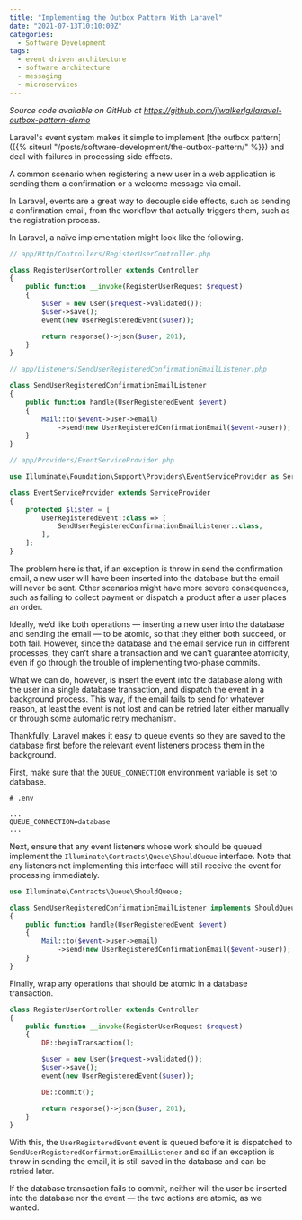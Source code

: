 ```yaml
---
title: "Implementing the Outbox Pattern With Laravel"
date: "2021-07-13T10:10:00Z"
categories:
  - Software Development
tags:
  - event driven architecture
  - software architecture
  - messaging
  - microservices
---
```


_Source code available on GitHub at https://github.com/jlwalkerlg/laravel-outbox-pattern-demo_

Laravel's event system makes it simple to implement [the outbox pattern]({{% siteurl "/posts/software-development/the-outbox-pattern/" %}}) and deal with failures in processing side effects.

A common scenario when registering a new user in a web application is sending them a confirmation or a welcome message via email.

In Laravel, events are a great way to decouple side effects, such as sending a confirmation email, from the workflow that actually triggers them, such as the registration process.

In Laravel, a naïve implementation might look like the following.

```php
// app/Http/Controllers/RegisterUserController.php

class RegisterUserController extends Controller
{
    public function __invoke(RegisterUserRequest $request)
    {
        $user = new User($request->validated());
        $user->save();
        event(new UserRegisteredEvent($user));

        return response()->json($user, 201);
    }
}
```

```php
// app/Listeners/SendUserRegisteredConfirmationEmailListener.php

class SendUserRegisteredConfirmationEmailListener
{
    public function handle(UserRegisteredEvent $event)
    {
        Mail::to($event->user->email)
            ->send(new UserRegisteredConfirmationEmail($event->user));
    }
}
```

```php
// app/Providers/EventServiceProvider.php

use Illuminate\Foundation\Support\Providers\EventServiceProvider as ServiceProvider;

class EventServiceProvider extends ServiceProvider
{
    protected $listen = [
        UserRegisteredEvent::class => [
            SendUserRegisteredConfirmationEmailListener::class,
        ],
    ];
}
```

The problem here is that, if an exception is throw in send the confirmation email, a new user will have been inserted into the database but the email will never be sent. Other scenarios might have more severe consequences, such as failing to collect payment or dispatch a product after a user places an order.

Ideally, we’d like both operations — inserting a new user into the database and sending the email — to be atomic, so that they either both succeed, or both fail. However, since the database and the email service run in different processes, they can’t share a transaction and we can’t guarantee atomicity, even if go through the trouble of implementing two-phase commits.

What we can do, however, is insert the event into the database along with the user in a single database transaction, and dispatch the event in a background process. This way, if the email fails to send for whatever reason, at least the event is not lost and can be retried later either manually or through some automatic retry mechanism.

Thankfully, Laravel makes it easy to queue events so they are saved to the database first before the relevant event listeners process them in the background.

First, make sure that the `QUEUE_CONNECTION` environment variable is set to database.

```
# .env

...
QUEUE_CONNECTION=database
...
```

Next, ensure that any event listeners whose work should be queued implement the `Illuminate\Contracts\Queue\ShouldQueue` interface. Note that any listeners not implementing this interface will still receive the event for processing immediately.

```php
use Illuminate\Contracts\Queue\ShouldQueue;

class SendUserRegisteredConfirmationEmailListener implements ShouldQueue
{
    public function handle(UserRegisteredEvent $event)
    {
        Mail::to($event->user->email)
            ->send(new UserRegisteredConfirmationEmail($event->user));
    }
}
```

Finally, wrap any operations that should be atomic in a database transaction.

```php
class RegisterUserController extends Controller
{
    public function __invoke(RegisterUserRequest $request)
    {
        DB::beginTransaction();

        $user = new User($request->validated());
        $user->save();
        event(new UserRegisteredEvent($user));

        DB::commit();

        return response()->json($user, 201);
    }
}
```

With this, the `UserRegisteredEvent` event is queued before it is dispatched to `SendUserRegisteredConfirmationEmailListener` and so if an exception is throw in sending the email, it is still saved in the database and can be retried later.

If the database transaction fails to commit, neither will the user be inserted into the database nor the event — the two actions are atomic, as we wanted.
